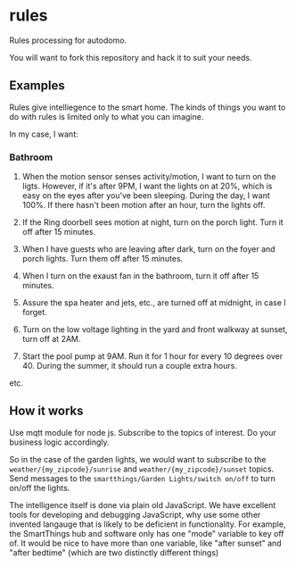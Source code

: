 # rules
Rules processing for autodomo.

You will want to fork this repository and hack it to suit your needs.

## Examples

Rules give intelliegence to the smart home.  The kinds of things you want
to do with rules is limited only to what you can imagine.

In my case, I want:

### Bathroom
1. When the motion sensor senses activity/motion, I want to turn on the ligts.
However, if it's after 9PM, I want the lights on at 20%, which is easy
on the eyes after you've been sleeping.  During the day, I want 100%.
If there hasn't been motion after an hour, turn the lights off.

2. If the Ring doorbell sees motion at night, turn on the porch light.
Turn it off after 15 minutes.

3. When I have guests who are leaving after dark, turn on the foyer
and porch lights.  Turn them off after 15 minutes.

4. When I turn on the exaust fan in the bathroom, turn it off after 15 minutes.

5. Assure the spa heater and jets, etc., are turned off at midnight, in
case I forget.

6. Turn on the low voltage lighting in the yard and front walkway at
sunset, turn off at 2AM.

7. Start the pool pump at 9AM.  Run it for 1 hour for every 10 degrees over 40.
During the summer, it should run a couple extra hours.

etc.

## How it works

Use mqtt module for node js.  Subscribe to the topics of interest.  Do your business logic
accordingly.

So in the case of the garden lights, we would want to subscribe to the ```weather/{my_zipcode}/sunrise```
and ```weather/{my_zipcode}/sunset``` topics.  Send messages to the ``smartthings/Garden Lights/switch on/off``
to turn on/off the lights.

The intelligence itself is done via plain old JavaScript.  We have excellent tools
for developing and debugging JavaScript, why use some other invented langauge
that is likely to be deficient in functionality.  For example, the SmartThings
hub and software only has one "mode" variable to key off of.  It would
be nice to have more than one variable, like "after sunset" and "after bedtime" (which
are two distinctly different things)


